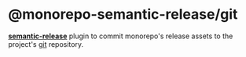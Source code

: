# @monorepo-semantic-release/git

[**semantic-release**](https://github.com/semantic-release/semantic-release) plugin to commit monorepo's release assets to the project's [git](https://git-scm.com/) repository.